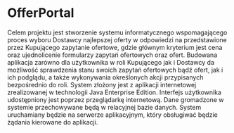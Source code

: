 # OfferPortal
Celem projektu jest stworzenie systemu informatycznego wspomagającego proces wyboru Dostawcy najlepszej oferty w odpowiedzi na przedstawione przez Kupującego zapytanie ofertowe, gdzie głównym kryterium jest cena oraz ujednolicenie formularzy zapytań ofertowych oraz ofert. Budowana aplikacja zarówno dla użytkownika w roli Kupującego jak i Dostawcy da możliwość sprawdzenia stanu swoich zapytań ofertowych bądź ofert, jak i ich podglądu, a także wykonywania określonych akcji przypisanych bezpośrednio do roli. System złożony jest z aplikacji internetowej zrealizowanej w technologii Java Enterprise Edition. Interfejs użytkownika udostępniony jest poprzez przeglądarkę internetową. Dane gromadzone w systemie przechowywane będą w relacyjnej bazie danych. System uruchamiany będzie na serwerze aplikacyjnym, który obsługiwać będzie żądania kierowane do aplikacji.
